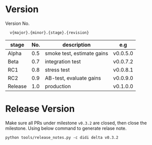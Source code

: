 # Version

Version No.

```text
  v{major}.{minor}.{stage}.{revision}
```

| stage | No. | description | e.g |
| --- | --- | --- | --- |
| Alpha | 0.5 | smoke test, estimate gains  | v0.0.5.0 |
| Beta | 0.7 | integration test  | v0.0.7.2 |
| RC1 | 0.8 | stress test  | v0.0.8.1 |
| RC2 | 0.9 |  AB-test, evaluate gains  | v0.0.9.0 |
| Release | 1.0 |  production  | v0.1.0.0 |

# Release Version

Make sure all PRs under milestone `v0.3.2` are closed, then close the milestone.
Using below command to generate relase note.

`python tools/release_notes.py -c didi delta v0.3.2`
